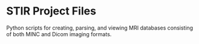 STIR Project Files
==================

Python scripts for creating, parsing, and viewing
MRI databases consisting of both MINC and Dicom imaging
formats.
